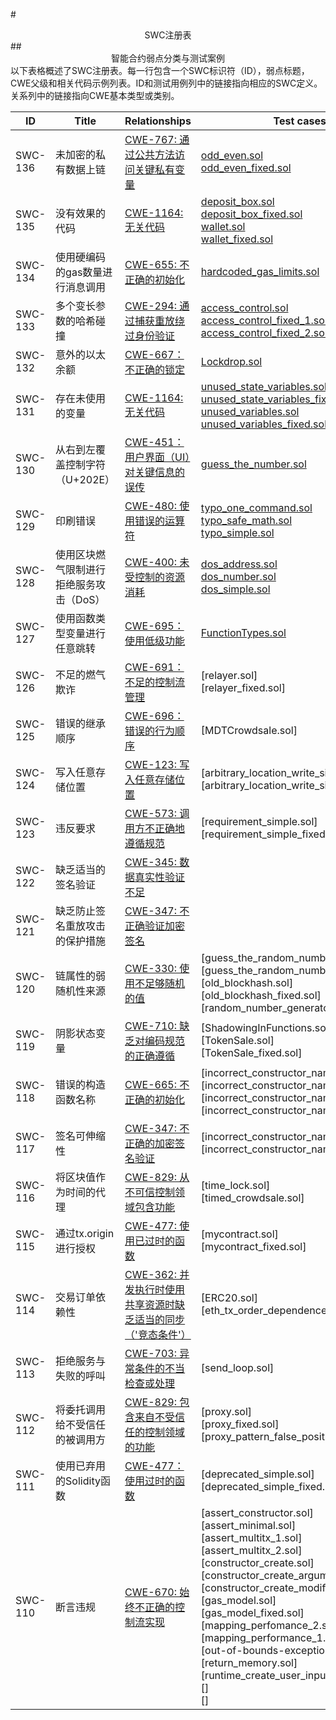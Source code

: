 #<center> SWC注册表</center>
##<center> 智能合约弱点分类与测试案例</center>
以下表格概述了SWC注册表。每一行包含一个SWC标识符（ID），弱点标题，CWE父级和相关代码示例列表。ID和测试用例列中的链接指向相应的SWC定义。关系列中的链接指向CWE基本类型或类别。

| ID | Title | Relationships | Test cases |
|---|---|---|---|
|SWC-136|未加密的私有数据上链|[CWE-767: 通过公共方法访问关键私有变量](https://cwe.mitre.org/data/definitions/767.html)| [odd_even.sol]( https://swcregistry.io/docs/SWC-136#odd-evensol) <br> [odd_even_fixed.sol](https://swcregistry.io/docs/SWC-136#odd-even-fixedsol)|
|SWC-135|没有效果的代码|[CWE-1164: 无关代码](https://cwe.mitre.org/data/definitions/1164.html)|[deposit_box.sol](https://swcregistry.io/docs/SWC-135#deposit-boxsol) <br>[deposit_box_fixed.sol](https://swcregistry.io/docs/SWC-135#deposit-box-fixedsol)<br> [wallet.sol](https://swcregistry.io/docs/SWC-135#walletsol)<br> [wallet_fixed.sol](https://swcregistry.io/docs/SWC-135#wallet-fixedsol)|
|SWC-134|使用硬编码的gas数量进行消息调用|[CWE-655: 不正确的初始化](https://cwe.mitre.org/data/definitions/767.html)|[hardcoded_gas_limits.sol](https://swcregistry.io/docs/SWC-135#deposit-boxsol)|
|SWC-133|多个变长参数的哈希碰撞|[CWE-294: 通过捕获重放绕过身份验证](https://cwe.mitre.org/data/definitions/294.html)|[access_control.sol](https://swcregistry.io/docs/SWC-133#access-controlsol)<br>[access_control_fixed_1.sol](https://swcregistry.io/docs/SWC-133#access-control-fixed-1sol)<br>[access_control_fixed_2.sol](https://swcregistry.io/docs/SWC-133#access-control-fixed-2sol)|
|SWC-132|意外的以太余额|[CWE-667：不正确的锁定](https://cwe.mitre.org/data/definitions/667.html)|[Lockdrop.sol](https://swcregistry.io/docs/SWC-132#lockdropsol)|
|SWC-131|存在未使用的变量|[CWE-1164: 无关代码](https://cwe.mitre.org/data/definitions/1164.html)|[unused_state_variables.sol]( https://swcregistry.io/docs/SWC-131#unused-state-variablessol) <br> [unused_state_variables_fixed.sol](https://swcregistry.io/docs/SWC-131#unused-state-variables-fixedsol)<br>[unused_variables.sol](https://swcregistry.io/docs/SWC-131#unused-variablessol)  <br>[unused_variables_fixed.sol](https://swcregistry.io/docs/SWC-131#unused-variables-fixedsol)|
|SWC-130|从右到左覆盖控制字符（U+202E）|[CWE-451：用户界面（UI）对关键信息的误传](http://cwe.mitre.org/data/definitions/451.html)|[guess_the_number.sol](https://swcregistry.io/docs/SWC-130#guess-the-numbersol)|
|SWC-129|印刷错误|[CWE-480: 使用错误的运算符](https://cwe.mitre.org/data/definitions/480.html)|[typo_one_command.sol](https://swcregistry.io/docs/SWC-129#typo-one-commandsol)<br>[typo_safe_math.sol](https://swcregistry.io/docs/SWC-129#typo-safe-mathsol)<br>[typo_simple.sol](https://swcregistry.io/docs/SWC-129#typo-simplesol)|
|SWC-128|使用区块燃气限制进行拒绝服务攻击（DoS）|[CWE-400: 未受控制的资源消耗](https://cwe.mitre.org/data/definitions/400.html)|[dos_address.sol](https://swcregistry.io/docs/SWC-128#dos-addresssol)<br>[dos_number.sol](https://swcregistry.io/docs/SWC-128#dos-numbersol)<br>[dos_simple.sol](https://swcregistry.io/docs/SWC-128#dos-simplesol)|
|SWC-127|使用函数类型变量进行任意跳转|[CWE-695：使用低级功能](https://cwe.mitre.org/data/definitions/695.html)|[FunctionTypes.sol](https://swcregistry.io/docs/SWC-127#functiontypessol)|
|SWC-126|不足的燃气欺诈|[CWE-691：不足的控制流管理](https://cwe.mitre.org/data/definitions/691.html)|[relayer.sol] <br> [relayer_fixed.sol]|
|SWC-125|错误的继承顺序|[CWE-696：错误的行为顺序](https://cwe.mitre.org/data/definitions/696.html)|[MDTCrowdsale.sol]|
|SWC-124|写入任意存储位置|[CWE-123: 写入任意存储位置](https://cwe.mitre.org/data/definitions/123.html)|[arbitrary_location_write_simple.sol] <br> [arbitrary_location_write_simple_fixed.sol]| <br> [mapping_write.sol]|
|SWC-123|违反要求|[CWE-573: 调用方不正确地遵循规范](https://cwe.mitre.org/data/definitions/573.html)|[requirement_simple.sol] <br> [requirement_simple_fixed.sol]|
|SWC-122|缺乏适当的签名验证|[CWE-345: 数据真实性验证不足](https://cwe.mitre.org/data/definitions/345.html)|
|SWC-121|缺乏防止签名重放攻击的保护措施|[CWE-347: 不正确验证加密签名](https://cwe.mitre.org/data/definitions/347.html)|
|SWC-120|链属性的弱随机性来源|[CWE-330: 使用不足够随机的值](https://cwe.mitre.org/data/definitions/330.html)|[guess_the_random_number.sol] <br> [guess_the_random_number_fixed.sol] <br> [old_blockhash.sol] <br> [old_blockhash_fixed.sol] <br> [random_number_generator.sol]|
|SWC-119|阴影状态变量|[CWE-710: 缺乏对编码规范的正确遵循](http://cwe.mitre.org/data/definitions/710.html)|[ShadowingInFunctions.sol] <br> [TokenSale.sol] <br> [TokenSale_fixed.sol]|
|SWC-118|错误的构造函数名称|[CWE-665: 不正确的初始化](http://cwe.mitre.org/data/definitions/665.html)|[incorrect_constructor_name1.sol] <br> [incorrect_constructor_name1_fixed.sol] <br> [incorrect_constructor_name2.sol] <br> [incorrect_constructor_name2_fixed.sol]|
|SWC-117|签名可伸缩性|[CWE-347: 不正确的加密签名验证](https://cwe.mitre.org/data/definitions/347.html)|[incorrect_constructor_name1.sol] <br> [incorrect_constructor_name1_fixed.sol]|
|SWC-116|将区块值作为时间的代理|[CWE-829: 从不可信控制领域包含功能](https://cwe.mitre.org/data/definitions/829.html)|[time_lock.sol] <br> [timed_crowdsale.sol]|
|SWC-115|通过tx.origin进行授权|[CWE-477: 使用已过时的函数](https://cwe.mitre.org/data/definitions/477.html)|[mycontract.sol] <br> [mycontract_fixed.sol]|
|SWC-114|交易订单依赖性|[CWE-362: 并发执行时使用共享资源时缺乏适当的同步（'竞态条件'）](https://cwe.mitre.org/data/definitions/362.html)|[ERC20.sol] <br> [eth_tx_order_dependence_minimal.sol]|
|SWC-113|拒绝服务与失败的呼叫|[CWE-703: 异常条件的不当检查或处理](https://cwe.mitre.org/data/definitions/703.html)|[send_loop.sol]|
|SWC-112|将委托调用给不受信任的被调用方|[CWE-829: 包含来自不受信任的控制领域的功能](https://cwe.mitre.org/data/definitions/829.html)|[proxy.sol] <br> [proxy_fixed.sol] <br> [proxy_pattern_false_positive.sol]|
|SWC-111|使用已弃用的Solidity函数|[CWE-477：使用过时的函数](https://cwe.mitre.org/data/definitions/477.html)|[deprecated_simple.sol] <br> [deprecated_simple_fixed.sol]|
|SWC-110|断言违规|[CWE-670: 始终不正确的控制流实现](https://cwe.mitre.org/data/definitions/670.html)|[assert_constructor.sol] <br> [assert_minimal.sol] <br> [assert_multitx_1.sol] <br> [assert_multitx_2.sol] <br> [constructor_create.sol] <br> [constructor_create_argument.sol] <br> [constructor_create_modifiable.sol] <br> [gas_model.sol] <br> [gas_model_fixed.sol] <br> [mapping_perfomance_2.sol] <br> [mapping_performance_1.sol] <br> [out-of-bounds-exception.sol] <br> [return_memory.sol] <br> [runtime_create_user_input.sol] <br> [] <br> [] 